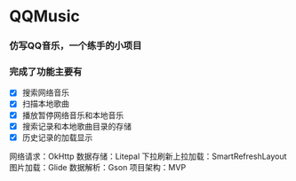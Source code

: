 # QQMusic
### 仿写QQ音乐，一个练手的小项目
### 完成了功能主要有
 - [x] 搜索网络音乐
 - [x] 扫描本地歌曲
 - [x] 播放暂停网络音乐和本地音乐
 - [x] 搜索记录和本地歌曲目录的存储
 - [x] 历史记录的加载显示

 网络请求：OkHttp
 数据存储：Litepal
 下拉刷新上拉加载：SmartRefreshLayout
 图片加载：Glide
 数据解析：Gson
 项目架构：MVP
